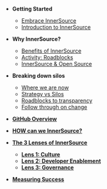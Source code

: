 * **Getting Started**
  * [Embrace InnerSource](00_getting_started.md)
  * [Introduction to InnerSource](intro_innersource.md)

* **Why InnerSource?**
  * [Benefits of InnerSource](innersource_benefits.md)
  * [Activity: Roadblocks](roadblocks.md)
  * [InnerSource & Open Source](innersource_open_source.md)

* **Breaking down silos**
  * [Where we are now](where_we_are.md)
  * [Strategy vs Silos](silo_strategy.md)
  * [Roadblocks to transparency](roadblocks_transparency.md)
  * [Follow through on change](follow_through_on_change.md)

* [**GitHub Overview**](github_overview.md)

* [**HOW can we InnerSource?**](how_can_we_innersource.md)

* [**The 3 Lenses of InnerSource**](3_lenses_innersource.md)
  * [**Lens 1: Culture**](lens_1_culture.md)
  * [**Lens 2: Developer Enablement**](lens_2_dev_enablement.md)
  * [**Lens 3: Governance**](lens_3_governance.md)

* [**Measuring Success**](measuring_success.md)
